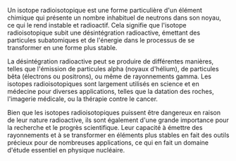 Un isotope radioisotopique est une forme particulière d'un élément chimique qui présente un nombre inhabituel de neutrons dans son noyau, ce qui le rend instable et radioactif. Cela signifie que l'isotope radioisotopique subit une désintégration radioactive, émettant des particules subatomiques et de l'énergie dans le processus de se transformer en une forme plus stable. 

La désintégration radioactive peut se produire de différentes manières, telles que l'émission de particules alpha (noyaux d'hélium), de particules bêta (électrons ou positrons), ou même de rayonnements gamma. Les isotopes radioisotopiques sont largement utilisés en science et en médecine pour diverses applications, telles que la datation des roches, l'imagerie médicale, ou la thérapie contre le cancer.

Bien que les isotopes radioisotopiques puissent être dangereux en raison de leur nature radioactive, ils sont également d'une grande importance pour la recherche et le progrès scientifique. Leur capacité à émettre des rayonnements et à se transformer en éléments plus stables en fait des outils précieux pour de nombreuses applications, ce qui en fait un domaine d'étude essentiel en physique nucléaire.